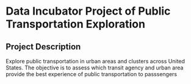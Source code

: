 # Data Incubator Project of Public Transportation Exploration

## Project Description
Explore public transportation in urban areas and clusters across United States. The objective is to assess which transit agency and urban area provide the best experience of public transportation to passsengers